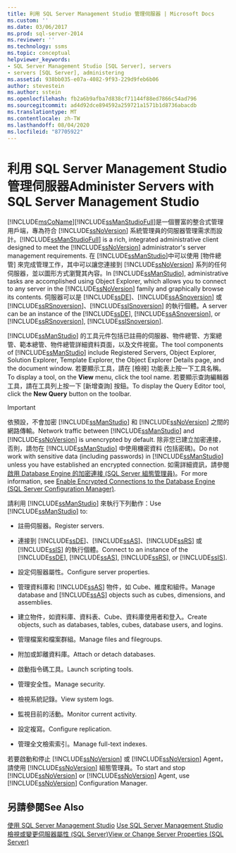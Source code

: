 ```yaml
---
title: 利用 SQL Server Management Studio 管理伺服器 | Microsoft Docs
ms.custom: ''
ms.date: 03/06/2017
ms.prod: sql-server-2014
ms.reviewer: ''
ms.technology: ssms
ms.topic: conceptual
helpviewer_keywords:
- SQL Server Management Studio [SQL Server], servers
- servers [SQL Server], administering
ms.assetid: 938bb035-e07a-4082-9f93-229d9feb6b06
author: stevestein
ms.author: sstein
ms.openlocfilehash: fb2a6b9afba7d838cf71144f88ed7866c54ad796
ms.sourcegitcommit: ad4d92dce894592a259721a1571b1d8736abacdb
ms.translationtype: MT
ms.contentlocale: zh-TW
ms.lasthandoff: 08/04/2020
ms.locfileid: "87705922"
---
```

# <a name="administer-servers-with-sql-server-management-studio"></a><span data-ttu-id="1248a-102">利用 SQL Server Management Studio 管理伺服器</span><span class="sxs-lookup"><span data-stu-id="1248a-102">Administer Servers with SQL Server Management Studio</span></span>
  [!INCLUDE[msCoName](../includes/msconame-md.md)]<span data-ttu-id="1248a-103">[!INCLUDE[ssManStudioFull](../includes/ssmanstudiofull-md.md)]是一個豐富的整合式管理用戶端，專為符合 [!INCLUDE[ssNoVersion](../includes/ssnoversion-md.md)] 系統管理員的伺服器管理需求而設計。</span><span class="sxs-lookup"><span data-stu-id="1248a-103">[!INCLUDE[ssManStudioFull](../includes/ssmanstudiofull-md.md)] is a rich, integrated administrative client designed to meet the [!INCLUDE[ssNoVersion](../includes/ssnoversion-md.md)] administrator's server management requirements.</span></span> <span data-ttu-id="1248a-104">在 [!INCLUDE[ssManStudio](../includes/ssmanstudio-md.md)]中可以使用 [物件總管] 來完成管理工作，其中可以讓您連接到 [!INCLUDE[ssNoVersion](../includes/ssnoversion-md.md)] 系列的任何伺服器，並以圖形方式瀏覽其內容。</span><span class="sxs-lookup"><span data-stu-id="1248a-104">In [!INCLUDE[ssManStudio](../includes/ssmanstudio-md.md)], administrative tasks are accomplished using Object Explorer, which allows you to connect to any server in the [!INCLUDE[ssNoVersion](../includes/ssnoversion-md.md)] family and graphically browse its contents.</span></span> <span data-ttu-id="1248a-105">伺服器可以是 [!INCLUDE[ssDE](../includes/ssde-md.md)]、[!INCLUDE[ssASnoversion](../includes/ssasnoversion-md.md)] 或 [!INCLUDE[ssRSnoversion](../includes/ssrsnoversion-md.md)]、[!INCLUDE[ssISnoversion](../includes/ssisnoversion-md.md)] 的執行個體。</span><span class="sxs-lookup"><span data-stu-id="1248a-105">A server can be an instance of the [!INCLUDE[ssDE](../includes/ssde-md.md)], [!INCLUDE[ssASnoversion](../includes/ssasnoversion-md.md)], or [!INCLUDE[ssRSnoversion](../includes/ssrsnoversion-md.md)], [!INCLUDE[ssISnoversion](../includes/ssisnoversion-md.md)].</span></span>  
  
 <span data-ttu-id="1248a-106">[!INCLUDE[ssManStudio](../includes/ssmanstudio-md.md)] 的工具元件包括已註冊的伺服器、物件總管、方案總管、範本總管、物件總管詳細資料頁面，以及文件視窗。</span><span class="sxs-lookup"><span data-stu-id="1248a-106">The tool components of [!INCLUDE[ssManStudio](../includes/ssmanstudio-md.md)] include Registered Servers, Object Explorer, Solution Explorer, Template Explorer, the Object Explorer Details page, and the document window.</span></span> <span data-ttu-id="1248a-107">若要顯示工具，請在 [檢視]  功能表上按一下工具名稱。</span><span class="sxs-lookup"><span data-stu-id="1248a-107">To display a tool, on the **View** menu, click the tool name.</span></span> <span data-ttu-id="1248a-108">若要顯示查詢編輯器工具，請在工具列上按一下 [新增查詢]  按鈕。</span><span class="sxs-lookup"><span data-stu-id="1248a-108">To display the Query Editor tool, click the **New Query** button on the toolbar.</span></span>  
  
> [!IMPORTANT]  
>  <span data-ttu-id="1248a-109">依預設，不會加密 [!INCLUDE[ssManStudio](../includes/ssmanstudio-md.md)] 和 [!INCLUDE[ssNoVersion](../includes/ssnoversion-md.md)] 之間的網路傳輸。</span><span class="sxs-lookup"><span data-stu-id="1248a-109">Network traffic between [!INCLUDE[ssManStudio](../includes/ssmanstudio-md.md)] and [!INCLUDE[ssNoVersion](../includes/ssnoversion-md.md)] is unencrypted by default.</span></span> <span data-ttu-id="1248a-110">除非您已建立加密連接，否則，請勿在 [!INCLUDE[ssManStudio](../includes/ssmanstudio-md.md)] 中使用機密資料 (包括密碼)。</span><span class="sxs-lookup"><span data-stu-id="1248a-110">Do not work with sensitive data (including passwords) in [!INCLUDE[ssManStudio](../includes/ssmanstudio-md.md)] unless you have established an encrypted connection.</span></span> <span data-ttu-id="1248a-111">如需詳細資訊，請參閱[啟用 Database Engine 的加密連接 &#40;SQL Server 組態管理員&#41;](../database-engine/configure-windows/enable-encrypted-connections-to-the-database-engine.md)。</span><span class="sxs-lookup"><span data-stu-id="1248a-111">For more information, see [Enable Encrypted Connections to the Database Engine &#40;SQL Server Configuration Manager&#41;](../database-engine/configure-windows/enable-encrypted-connections-to-the-database-engine.md).</span></span>  
  
 <span data-ttu-id="1248a-112">請利用 [!INCLUDE[ssManStudio](../includes/ssmanstudio-md.md)] 來執行下列動作：</span><span class="sxs-lookup"><span data-stu-id="1248a-112">Use [!INCLUDE[ssManStudio](../includes/ssmanstudio-md.md)] to:</span></span>  
  
-   <span data-ttu-id="1248a-113">註冊伺服器。</span><span class="sxs-lookup"><span data-stu-id="1248a-113">Register servers.</span></span>  
  
-   <span data-ttu-id="1248a-114">連接到 [!INCLUDE[ssDE](../includes/ssde-md.md)]、[!INCLUDE[ssAS](../includes/ssas-md.md)]、[!INCLUDE[ssRS](../includes/ssrs.md)] 或 [!INCLUDE[ssIS](../includes/ssis-md.md)] 的執行個體。</span><span class="sxs-lookup"><span data-stu-id="1248a-114">Connect to an instance of the [!INCLUDE[ssDE](../includes/ssde-md.md)], [!INCLUDE[ssAS](../includes/ssas-md.md)], [!INCLUDE[ssRS](../includes/ssrs.md)], or [!INCLUDE[ssIS](../includes/ssis-md.md)].</span></span>  
  
-   <span data-ttu-id="1248a-115">設定伺服器屬性。</span><span class="sxs-lookup"><span data-stu-id="1248a-115">Configure server properties.</span></span>  
  
-   <span data-ttu-id="1248a-116">管理資料庫和 [!INCLUDE[ssAS](../includes/ssas-md.md)] 物件，如 Cube、維度和組件。</span><span class="sxs-lookup"><span data-stu-id="1248a-116">Manage database and [!INCLUDE[ssAS](../includes/ssas-md.md)] objects such as cubes, dimensions, and assemblies.</span></span>  
  
-   <span data-ttu-id="1248a-117">建立物件，如資料庫、資料表、Cube、資料庫使用者和登入。</span><span class="sxs-lookup"><span data-stu-id="1248a-117">Create objects, such as databases, tables, cubes, database users, and logins.</span></span>  
  
-   <span data-ttu-id="1248a-118">管理檔案和檔案群組。</span><span class="sxs-lookup"><span data-stu-id="1248a-118">Manage files and filegroups.</span></span>  
  
-   <span data-ttu-id="1248a-119">附加或卸離資料庫。</span><span class="sxs-lookup"><span data-stu-id="1248a-119">Attach or detach databases.</span></span>  
  
-   <span data-ttu-id="1248a-120">啟動指令碼工具。</span><span class="sxs-lookup"><span data-stu-id="1248a-120">Launch scripting tools.</span></span>  
  
-   <span data-ttu-id="1248a-121">管理安全性。</span><span class="sxs-lookup"><span data-stu-id="1248a-121">Manage security.</span></span>  
  
-   <span data-ttu-id="1248a-122">檢視系統記錄。</span><span class="sxs-lookup"><span data-stu-id="1248a-122">View system logs.</span></span>  
  
-   <span data-ttu-id="1248a-123">監視目前的活動。</span><span class="sxs-lookup"><span data-stu-id="1248a-123">Monitor current activity.</span></span>  
  
-   <span data-ttu-id="1248a-124">設定複寫。</span><span class="sxs-lookup"><span data-stu-id="1248a-124">Configure replication.</span></span>  
  
-   <span data-ttu-id="1248a-125">管理全文檢索索引。</span><span class="sxs-lookup"><span data-stu-id="1248a-125">Manage full-text indexes.</span></span>  
  
 <span data-ttu-id="1248a-126">若要啟動和停止 [!INCLUDE[ssNoVersion](../includes/ssnoversion-md.md)] 或 [!INCLUDE[ssNoVersion](../includes/ssnoversion-md.md)] Agent，請使用 [!INCLUDE[ssNoVersion](../includes/ssnoversion-md.md)] 組態管理員。</span><span class="sxs-lookup"><span data-stu-id="1248a-126">To start and stop [!INCLUDE[ssNoVersion](../includes/ssnoversion-md.md)] or [!INCLUDE[ssNoVersion](../includes/ssnoversion-md.md)] Agent, use [!INCLUDE[ssNoVersion](../includes/ssnoversion-md.md)] Configuration Manager.</span></span>  
  
## <a name="see-also"></a><span data-ttu-id="1248a-127">另請參閱</span><span class="sxs-lookup"><span data-stu-id="1248a-127">See Also</span></span>  
 <span data-ttu-id="1248a-128">[使用 SQL Server Management Studio](../database-engine/use-sql-server-management-studio.md) </span><span class="sxs-lookup"><span data-stu-id="1248a-128">[Use SQL Server Management Studio](../database-engine/use-sql-server-management-studio.md) </span></span>  
 [<span data-ttu-id="1248a-129">檢視或變更伺服器屬性 &#40;SQL Server&#41;</span><span class="sxs-lookup"><span data-stu-id="1248a-129">View or Change Server Properties &#40;SQL Server&#41;</span></span>](../database-engine/configure-windows/view-or-change-server-properties-sql-server.md)  
  
  
